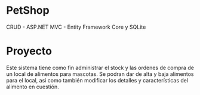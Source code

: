 # PetShop
CRUD - ASP.NET MVC - Entity Framework Core y SQLite

# Proyecto
Este sistema tiene como fin administrar el stock y las ordenes de compra de un local de alimentos para mascotas.
Se podran dar de alta y baja alimentos para el local, asi como también modificar los detalles y características del alimento en cuestión.
